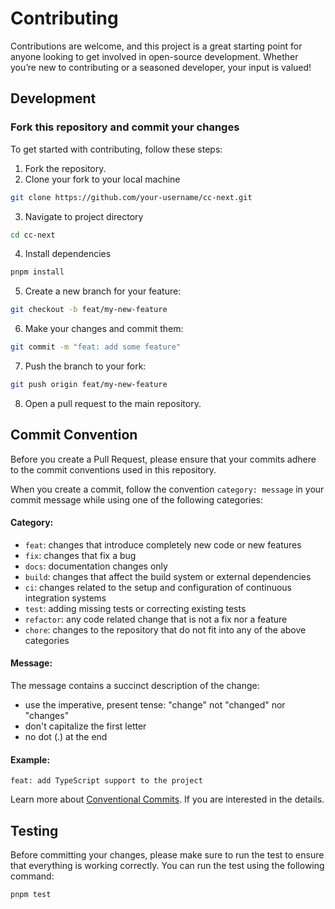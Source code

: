 # Contributing

Contributions are welcome, and this project is a great starting point for anyone looking to get involved in open-source development. Whether you’re new to contributing or a seasoned developer, your input is valued!

## Development

### Fork this repository and commit your changes

To get started with contributing, follow these steps:

1. Fork the repository.
2. Clone your fork to your local machine

```bash
git clone https://github.com/your-username/cc-next.git
```

3. Navigate to project directory

```bash
cd cc-next
```

4. Install dependencies

```bash
pnpm install
```

5. Create a new branch for your feature:

```bash
git checkout -b feat/my-new-feature
```

6. Make your changes and commit them:

```bash
git commit -m "feat: add some feature"
```

7. Push the branch to your fork:

```bash
git push origin feat/my-new-feature
```

8. Open a pull request to the main repository.

## Commit Convention

Before you create a Pull Request, please ensure that your commits adhere to the commit conventions used in this repository.

When you create a commit, follow the convention `category: message` in your commit message while using one of the following categories:

#### Category:

- `feat`: changes that introduce completely new code or new features
- `fix`: changes that fix a bug
- `docs`: documentation changes only
- `build`: changes that affect the build system or external dependencies
- `ci`: changes related to the setup and configuration of continuous integration systems
- `test`: adding missing tests or correcting existing tests
- `refactor`: any code related change that is not a fix nor a feature
- `chore`: changes to the repository that do not fit into any of the above categories

#### Message:

The message contains a succinct description of the change:

- use the imperative, present tense: "change" not "changed" nor "changes"
- don't capitalize the first letter
- no dot (.) at the end

#### Example:
```
feat: add TypeScript support to the project
```

Learn more about [Conventional Commits](https://www.conventionalcommits.org/en/v1.0.0/). If you are interested in the details.

## Testing

Before committing your changes, please make sure to run the test to ensure that everything is working correctly. You can run the test using the following command:

```bash
pnpm test
```